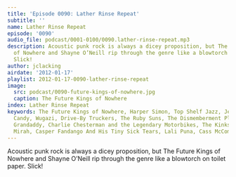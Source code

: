 ```yaml
---
title: 'Episode 0090: Lather Rinse Repeat'
subtitle: ''
name: Lather Rinse Repeat
episode: '0090'
audio_file: podcast/0001-0100/0090.lather-rinse-repeat.mp3
description: Acoustic punk rock is always a dicey proposition, but The Future Kings
  of Nowhere and Shayne O’Neill rip through the genre like a blowtorch on toilet paper.
  Slick!
author: jclacking
airdate: '2012-01-17'
playlist: 2012-01-17-0090-lather-rinse-repeat
image:
  src: podcast/0090-future-kings-of-nowhere.jpg
  caption: The Future Kings of Nowhere
index: Lather Rinse Repeat
keywords: The Future Kings of Nowhere, Harper Simon, Top Shelf Jazz, Jesca Hoop, Cotton
  Candy, Wugazi, Drive-By Truckers, The Ruby Suns, The Dismemberment Plan, Tamba Trio,
  Grandaddy, Charlie Chesterman and the Legendary Motorbikes, The Kinks, Thao &amp;
  Mirah, Casper Fandango And His Tiny Sick Tears, Lali Puna, Cass McCombs
---
```

Acoustic punk rock is always a dicey proposition, but The Future Kings of Nowhere and Shayne O’Neill rip through the genre like a blowtorch on toilet paper. Slick!
